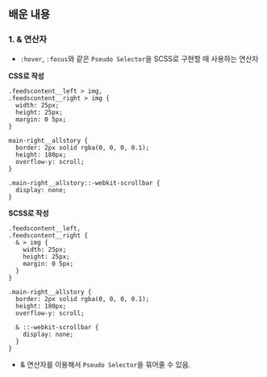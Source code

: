 ## 배운 내용

### 1. & 연산자

- `:hover`, `:focus`와 같은 `Pseudo Selector`을 SCSS로 구현할 때 사용하는 연산자

**CSS로 작성**

```
.feedscontent__left > img,
.feedscontent__right > img {
  width: 25px;
  height: 25px;
  margin: 0 5px;
}

main-right__allstory {
  border: 2px solid rgba(0, 0, 0, 0.1);
  height: 180px;
  overflow-y: scroll;
}

.main-right__allstory::-webkit-scrollbar {
  display: none;
}
```

**SCSS로 작성**

```
.feedscontent__left,
.feedscontent__right {
  & > img {
    width: 25px;
    height: 25px;
    margin: 0 5px;
  }
}

.main-right__allstory {
  border: 2px solid rgba(0, 0, 0, 0.1);
  height: 180px;
  overflow-y: scroll;

  & ::-webkit-scrollbar {
    display: none;
  }
}
```

- & 연산자를 이용해서 `Pseudo Selector`을 묶어줄 수 있음.

